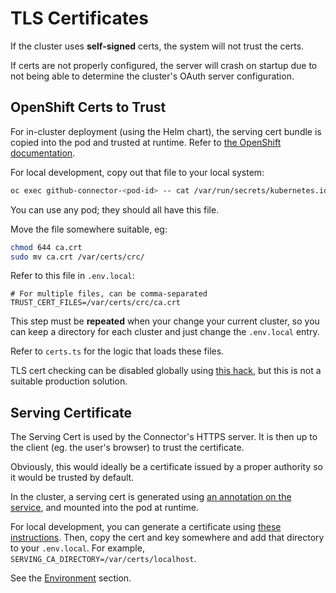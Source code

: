 # TLS Certificates
If the cluster uses **self-signed** certs, the system will not trust the certs.

If certs are not properly configured, the server will crash on startup due to not being able to determine the cluster's OAuth server configuration.

## OpenShift Certs to Trust

For in-cluster deployment (using the Helm chart), the serving cert bundle is copied into the pod and trusted at runtime. Refer to [the OpenShift documentation](https://docs.openshift.com/container-platform/4.8/nodes/pods/nodes-pods-secrets.html#nodes-pods-secrets-certificates-about_nodes-pods-secrets).

For local development, copy out that file to your local system:

```sh
oc exec github-connector-<pod-id> -- cat /var/run/secrets/kubernetes.io/serviceaccount/ca.crt > ca.crt
```

You can use any pod; they should all have this file.

Move the file somewhere suitable, eg:
```sh
chmod 644 ca.crt
sudo mv ca.crt /var/certs/crc/
```

Refer to this file in `.env.local`:
```properties
# For multiple files, can be comma-separated
TRUST_CERT_FILES=/var/certs/crc/ca.crt
```

This step must be **repeated** when your change your current cluster, so you can keep a directory for each cluster and just change the `.env.local` entry.

Refer to `certs.ts` for the logic that loads these files.

TLS cert checking can be disabled globally using [this hack](https://stackoverflow.com/a/21961005), but this is not a suitable production solution.

## Serving Certificate
The Serving Cert is used by the Connector's HTTPS server. It is then up to the client (eg. the user's browser) to trust the certificate.

Obviously, this would ideally be a certificate issued by a proper authority so it would be trusted by default.

In the cluster, a serving cert is generated using [an annotation on the service](https://docs.openshift.com/container-platform/3.11/dev_guide/secrets.html#service-serving-certificate-secrets), and mounted into the pod at runtime.

For local development, you can generate a certificate using [these instructions](https://letsencrypt.org/docs/certificates-for-localhost/#making-and-trusting-your-own-certificates). Then, copy the cert and key somewhere and add that directory to your `.env.local`. For example, `SERVING_CA_DIRECTORY=/var/certs/localhost`.

See the [Environment](./developing.md#environment) section.
